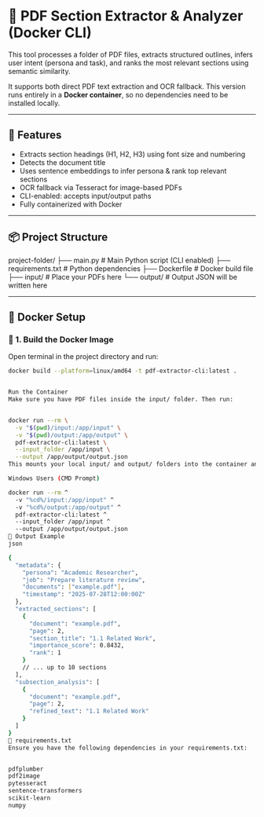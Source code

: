 # 📘 PDF Section Extractor & Analyzer (Docker CLI)

This tool processes a folder of PDF files, extracts structured outlines, infers user intent (persona and task), and ranks the most relevant sections using semantic similarity.

It supports both direct PDF text extraction and OCR fallback. This version runs entirely in a **Docker container**, so no dependencies need to be installed locally.

---

## 🚀 Features

- Extracts section headings (H1, H2, H3) using font size and numbering
- Detects the document title
- Uses sentence embeddings to infer persona & rank top relevant sections
- OCR fallback via Tesseract for image-based PDFs
- CLI-enabled: accepts input/output paths
- Fully containerized with Docker

---

## 📦 Project Structure

project-folder/
├── main.py # Main Python script (CLI enabled)
├── requirements.txt # Python dependencies
├── Dockerfile # Docker build file
├── input/ # Place your PDFs here
└── output/ # Output JSON will be written here


---

## 🐳 Docker Setup

### 🔹 1. Build the Docker Image

Open terminal in the project directory and run:

```bash
docker build --platform=linux/amd64 -t pdf-extractor-cli:latest .


Run the Container
Make sure you have PDF files inside the input/ folder. Then run:


docker run --rm \
  -v "$(pwd)/input:/app/input" \
  -v "$(pwd)/output:/app/output" \
  pdf-extractor-cli:latest \
  --input_folder /app/input \
  --output /app/output/output.json
This mounts your local input/ and output/ folders into the container and runs the script.

Windows Users (CMD Prompt)

docker run --rm ^
  -v "%cd%/input:/app/input" ^
  -v "%cd%/output:/app/output" ^
  pdf-extractor-cli:latest ^
  --input_folder /app/input ^
  --output /app/output/output.json
📝 Output Example
json

{
  "metadata": {
    "persona": "Academic Researcher",
    "job": "Prepare literature review",
    "documents": ["example.pdf"],
    "timestamp": "2025-07-28T12:00:00Z"
  },
  "extracted_sections": [
    {
      "document": "example.pdf",
      "page": 2,
      "section_title": "1.1 Related Work",
      "importance_score": 0.8432,
      "rank": 1
    }
    // ... up to 10 sections
  ],
  "subsection_analysis": [
    {
      "document": "example.pdf",
      "page": 2,
      "refined_text": "1.1 Related Work"
    }
  ]
}
📜 requirements.txt
Ensure you have the following dependencies in your requirements.txt:


pdfplumber
pdf2image
pytesseract
sentence-transformers
scikit-learn
numpy